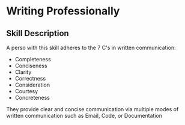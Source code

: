 # Writing Professionally

## Skill Description
A perso with this skill adheres to the 7 C's in written communication: 
- Completeness
- Conciseness
- Clarity
- Correctness
- Consideration
- Courtesy
- Concreteness

They provide clear and concise communication via multiple modes of written communication such as Email, Code, or Documentation   
